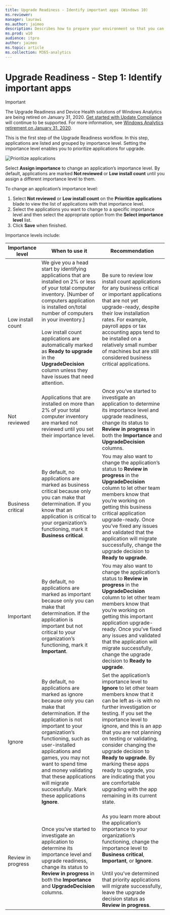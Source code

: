 ```yaml
---
title: Upgrade Readiness - Identify important apps (Windows 10)
ms.reviewer: 
manager: laurawi
ms.author: jaimeo
description: Describes how to prepare your environment so that you can use Upgrade Readiness to manage Windows upgrades.
ms.prod: w10
audience: itpro
author: jaimeo
ms.topic: article
ms.collection: M365-analytics
---
```


# Upgrade Readiness - Step 1: Identify important apps

>[!IMPORTANT]
>The Upgrade Readiness and Device Health solutions of Windows Analytics are being retired on January 31, 2020. [Get started with Update Compliance](../update/update-compliance-get-started.md) will continue to be supported. For more information, see [Windows Analytics retirement on January 31, 2020](https://support.microsoft.com/help/4521815/windows-analytics-retirement).

This is the first step of the Upgrade Readiness workflow. In this step, applications are listed and grouped by importance level. Setting the importance level enables you to prioritize applications for upgrade.

<!-- PRESERVING ORIGINAL IMAGE CODING JUST IN CASE
<img src="media/image5.png" width="213" height="345" />
-->

![Prioritize applications](../images/upgrade-analytics-prioritize.png)

Select **Assign importance** to change an application’s importance level. By default, applications are marked **Not reviewed** or **Low install count** until you assign a different importance level to them.

To change an application’s importance level:

1.  Select **Not reviewed** or **Low install count** on the **Prioritize applications** blade to view the list of applications with that importance level.
2.  Select the applications you want to change to a specific importance level and then select the appropriate option from the **Select importance level** list.
3.  Click **Save** when finished.

Importance levels include:

| Importance level   | When to use it   | Recommendation   |
|--------------------|------------------|------------------|
| Low install count  | We give you a head start by identifying applications that are installed on 2% or less of your total computer inventory. \[Number of computers application is installed on/total number of computers in your inventory.\]<br><br>Low install count applications are automatically marked as **Ready to upgrade** in the **UpgradeDecision** column unless they have issues that need attention.<br> | Be sure to review low install count applications for any business critical or important applications that are not yet upgrade-ready, despite their low installation rates. For example, payroll apps or tax accounting apps tend to be installed on a relatively small number of machines but are still considered business critical applications.<br><br>                                                                                                                                                                                                 |
| Not reviewed       | Applications that are installed on more than 2% of your total computer inventory are marked not reviewed until you set their importance level.<br><br>                                                                                                                                              | Once you’ve started to investigate an application to determine its importance level and upgrade readiness, change its status to **Review in progress** in both the **Importance** and **UpgradeDecision** columns.                                                                                                                                                                      |
| Business critical  | By default, no applications are marked as business critical because only you can make that determination. If you know that an application is critical to your organization’s functioning, mark it **Business critical**. <br><br>                                                                                                                                                                    | You may also want to change the application’s status to **Review in progress** in the **UpgradeDecision** column to let other team members know that you’re working on getting this business critical application upgrade-ready. Once you’ve fixed any issues and validated that the application will migrate successfully, change the upgrade decision to **Ready to upgrade**. <br> |
| Important          | By default, no applications are marked as important because only you can make that determination. If the application is important but not critical to your organization’s functioning, mark it **Important**.                                                                                                                                                                          | You may also want to change the application’s status to **Review in progress** in the **UpgradeDecision** column to let other team members know that you’re working on getting this important application upgrade-ready. Once you’ve fixed any issues and validated that the application will migrate successfully, change the upgrade decision to **Ready to upgrade**. <br>         |
| Ignore             | By default, no applications are marked as ignore because only you can make that determination. If the application is not important to your organization’s functioning, such as user-installed applications and games, you may not want to spend time and money validating that these applications will migrate successfully. Mark these applications **Ignore**. <br>                                  | Set the application’s importance level to **Ignore** to let other team members know that it can be left as-is with no further investigation or testing. If you set the importance level to ignore, and this is an app that you are not planning on testing or validating, consider changing the upgrade decision to **Ready to upgrade**.  By marking these apps ready to upgrade, you are indicating that you are comfortable upgrading with the app remaining in its current state.<br><br>                                                                       |
| Review in progress | Once you’ve started to investigate an application to determine its importance level and upgrade readiness, change its status to **Review in progress** in both the **Importance** and **UpgradeDecision** columns.<br>                                                                                                                                                                                 | As you learn more about the application’s importance to your organization’s functioning, change the importance level to **Business critical**, **Important**, or **Ignore**.<br><br>Until you’ve determined that priority applications will migrate successfully, leave the upgrade decision status as **Review in progress**. <br>                                               |

